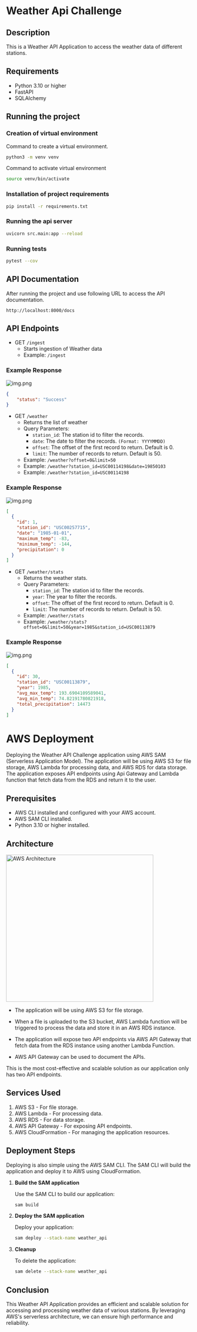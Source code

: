 # Weather Api Challenge

## Description
This is a Weather API Application to access the weather data of different stations.


## Requirements
- Python 3.10 or higher
- FastAPI
- SQLAlchemy

## Running the project

### Creation of virtual environment
Command to create a virtual environment.
```bash
python3 -m venv venv
```
Command to activate virtual environment
```bash
source venv/bin/activate
```

### Installation of project requirements
```bash
pip install -r requirements.txt
```

### Running the api server
```bash
uvicorn src.main:app --reload
```

### Running tests
```bash
pytest --cov
```

## API Documentation
After running the project and use following URL to access the API documentation.
```
http://localhost:8000/docs
```

## API Endpoints
- GET `/ingest`
    - Starts ingestion of Weather data
    - Example: `/ingest`

### Example Response
![img.png](./answers/ingest.png)
```json
{
    "status": "Success"
}
```
- GET `/weather`
    - Returns the list of  weather
    - Query Parameters:
        - `station_id`: The station id to filter the records.
        - `date`: The date to filter the records. `(Format: YYYYMMDD)`
        - `offset`: The offset of the first record to return. Default is 0.
        - `limit`: The number of records to return. Default is 50.
    - Example: `/weather?offset=0&limit=50`
    - Example: `/weather?station_id=USC00114198&date=19850103`
    - Example: `/weather?station_id=USC00114198`

### Example Response
![img.png](./answers/weather.png)
```json
[
  {
    "id": 1,
    "station_id": "USC00257715",
    "date": "1985-01-01",
    "maximum_temp": -83,
    "minimum_temp": -144,
    "precipitation": 0
  }
]
```
- GET `/weather/stats`
    - Returns the weather stats.
    - Query Parameters:
        - `station_id`: The station id to filter the records.
        - `year`: The year to filter the records.
        - `offset`: The offset of the first record to return. Default is 0.
        - `limit`: The number of records to return. Default is 50.
    - Example: `/weather/stats`
    - Example: `/weather/stats?offset=0&limit=50&year=1985&station_id=USC00113879`

### Example Response
![img.png](./answers/stats.png)
```json
[
  {
    "id": 30,
    "station_id": "USC00113879",
    "year": 1985,
    "avg_max_temp": 193.6904109589041,
    "avg_min_temp": 74.82191780821918,
    "total_precipitation": 14473
  }
]
```


# AWS Deployment

Deploying the Weather API Challenge application using AWS SAM (Serverless Application Model). The application will be using AWS S3 for file storage, AWS Lambda for processing data, and AWS RDS for data storage. The application exposes API endpoints using Api Gateway and Lambda function that fetch data from the RDS and return it to the user.

## Prerequisites

- AWS CLI installed and configured with your AWS account.
- AWS SAM CLI installed.
- Python 3.10 or higher installed.


## Architecture

<img src="./answers/AWS.png" alt="AWS Architecture" width="400"/>

- The application will be using AWS S3 for file storage.

- When a file is uploaded to the S3 bucket, AWS Lambda function will be triggered to process the data and store it in an AWS RDS instance. 

- The application will expose two API endpoints via AWS API Gateway that fetch data from the RDS instance using another Lambda Function.

- AWS API Gateway can be used to document the APIs.

This is the most cost-effective and scalable solution as our application only has two API endpoints. 


## Services Used
1. AWS S3 - For file storage.
2. AWS Lambda - For processing data.
3. AWS RDS - For data storage.
4. AWS API Gateway - For exposing API endpoints.
5. AWS CloudFormation - For managing the application resources.

## Deployment Steps
Deploying is also simple using the AWS SAM CLI. The SAM CLI will build the application and deploy it to AWS using CloudFormation.

1. **Build the SAM application**

    Use the SAM CLI to build our application:

    ```bash
    sam build
    ```

2. **Deploy the SAM application**

    Deploy your application:

    ```bash
    sam deploy --stack-name weather_api
    ```

3. **Cleanup**

   To delete the application:

   ```bash
   sam delete --stack-name weather_api
   ```

## Conclusion

This Weather API Application provides an efficient and scalable solution for accessing and processing weather data of various stations. By leveraging AWS's serverless architecture, we can ensure high performance and reliability.
